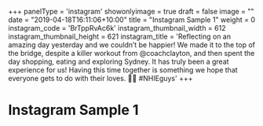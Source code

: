 +++
panelType                   = 'instagram'
showonlyimage = true
draft = false
image = ""
date = "2019-04-18T16:11:06+10:00"
title = "Instagram Sample 1"
weight = 0
instagram_code              = 'BrTppRvAc6k'
instagram_thumbnail_width   = 612
instagram_thumbnail_height  = 621
instagram_title             = 'Reflecting on an amazing day yesterday and we couldn’t be happier! We made it to the top of the bridge, despite a killer workout from @coachclayton, and then spent the day shopping, eating and exploring Sydney. It has truly been a great experience for us! Having this time together is something we hope that everyone gets to do with their loves. 🥰🥰 #NHIEguys'
+++

# Instagram Sample 1


